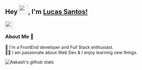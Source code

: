 ## Hey <img src="https://github.com/TheDudeThatCode/TheDudeThatCode/blob/master/Assets/Hi.gif" width="29px">, I'm [Lucas Santos!](https://www.linkedin.com/in/lucas-bezerra-dos-santos/) 


<a href="https://www.linkedin.com/in/lucas-bezerra-dos-santos/">
  <img align="left" width="24px" src="https://cdn.jsdelivr.net/npm/simple-icons@v3/icons/linkedin.svg"  />
</a>

<br />

### About Me 🚀
🌱 I'm a FrontEnd developer and Full Stack enthusiast. </br>
👨‍💻  I am passionate about Web Dev & I enjoy learning new things. </br>

![Aakash's github stats](https://github-readme-stats.vercel.app/api?username=Lucasico&show_icons=true&hide_border=true)&nbsp;&nbsp;
<br />


